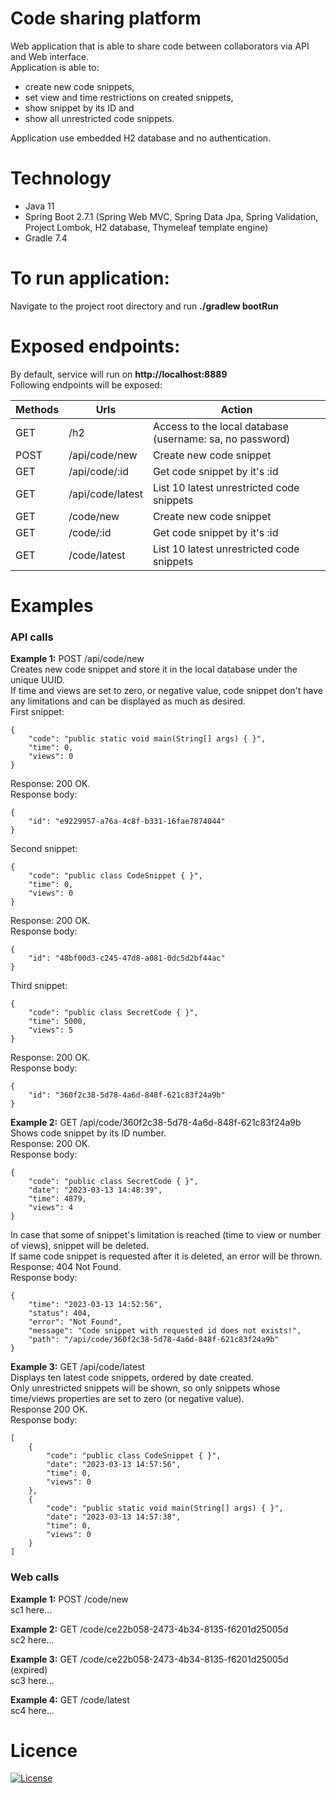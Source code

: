 # Code sharing platform
Web application that is able to share code between collaborators via API and Web interface. <br>
Application is able to:
- create new code snippets,
- set view and time restrictions on created snippets,
- show snippet by its ID and
- show all unrestricted code snippets.

Application use embedded H2 database and no authentication.

# Technology
- Java 11
- Spring Boot 2.7.1 (Spring Web MVC, Spring Data Jpa, Spring Validation, Project Lombok, H2 database, Thymeleaf template engine)
- Gradle 7.4

# To run application:
Navigate to the project root directory and run **./gradlew bootRun**

# Exposed endpoints:
By default, service will run on **http://localhost:8889** <br/>
Following endpoints will be exposed:

| Methods   | Urls             | Action                                                   |
|-----------|------------------|----------------------------------------------------------|
| GET       | /h2              | Access to the local database (username: sa, no password) |
| POST      | /api/code/new    | Create new code snippet                                  |
| GET       | /api/code/:id    | Get code snippet by it's :id                             |
| GET       | /api/code/latest | List 10 latest unrestricted code snippets                |
| GET       | /code/new        | Create new code snippet                                  |
| GET       | /code/:id        | Get code snippet by it's :id                             |
| GET       | /code/latest     | List 10 latest unrestricted code snippets                |

# Examples
### API calls
**Example 1:** POST /api/code/new <br/>
Creates new code snippet and store it in the local database under the unique UUID. <br>
If time and views are set to zero, or negative value, code snippet don't have any limitations and can be displayed as much as desired. <br>
First snippet:
```
{
    "code": "public static void main(String[] args) { }",
    "time": 0,
    "views": 0
}
```
Response: 200 OK. <br>
Response body:
```
{
    "id": "e9229957-a76a-4c8f-b331-16fae7874044"
}
```
Second snippet:
```
{
    "code": "public class CodeSnippet { }",
    "time": 0,
    "views": 0
}
```
Response: 200 OK. <br>
Response body:
```
{
    "id": "48bf00d3-c245-47d8-a081-0dc5d2bf44ac"
}
```
Third snippet:
```
{
    "code": "public class SecretCode { }",
    "time": 5000,
    "views": 5
}
```
Response: 200 OK. <br>
Response body:
```
{
    "id": "360f2c38-5d78-4a6d-848f-621c83f24a9b"
}
```
**Example 2:** GET /api/code/360f2c38-5d78-4a6d-848f-621c83f24a9b <br>
Shows code snippet by its ID number. <br>
Response: 200 OK. <br>
Response body:
```
{
    "code": "public class SecretCode { }",
    "date": "2023-03-13 14:48:39",
    "time": 4879,
    "views": 4
}
```
In case that some of snippet's limitation is reached (time to view or number of views), snippet will be deleted. <br>
If same code snippet is requested after it is deleted, an error will be thrown. <br>
Response: 404 Not Found. <br>
Response body:
```
{
    "time": "2023-03-13 14:52:56",
    "status": 404,
    "error": "Not Found",
    "message": "Code snippet with requested id does not exists!",
    "path": "/api/code/360f2c38-5d78-4a6d-848f-621c83f24a9b"
}
```
**Example 3:** GET /api/code/latest <br>
Displays ten latest code snippets, ordered by date created. <br>
Only unrestricted snippets will be shown, so only snippets whose time/views properties are set to zero (or negative value). <br>
Response 200 OK. <br>
Response body:
```
[
    {
        "code": "public class CodeSnippet { }",
        "date": "2023-03-13 14:57:56",
        "time": 0,
        "views": 0
    },
    {
        "code": "public static void main(String[] args) { }",
        "date": "2023-03-13 14:57:38",
        "time": 0,
        "views": 0
    }
]
```
### Web calls
**Example 1:** POST /code/new <br>
sc1 here...

**Example 2:** GET /code/ce22b058-2473-4b34-8135-f6201d25005d <br>
sc2 here...

**Example 3:** GET /code/ce22b058-2473-4b34-8135-f6201d25005d (expired) <br>
sc3 here...

**Example 4:** GET /code/latest <br>
sc4 here...

# Licence
[![License](https://img.shields.io/badge/License-Apache_2.0-blue.svg)](https://opensource.org/licenses/Apache-2.0)